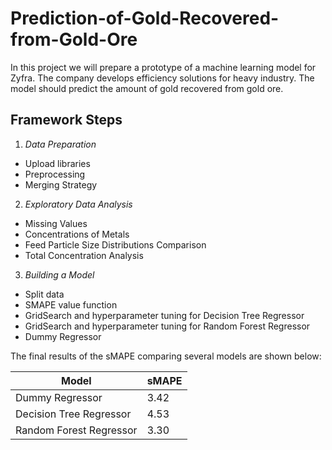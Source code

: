 # Prediction-of-Gold-Recovered-from-Gold-Ore

In this project we will prepare a prototype of a machine learning model for Zyfra. 
The company develops efficiency solutions for heavy industry. 
The model should predict the amount of gold recovered from gold ore.

## Framework Steps
1. _Data Preparation_
  * Upload libraries
  * Preprocessing
  * Merging Strategy
2. _Exploratory Data Analysis_
  * Missing Values
  * Concentrations of Metals
  * Feed Particle Size Distributions Comparison
  * Total Concentration Analysis
3. _Building a Model_
  * Split data
  * SMAPE value function
  * GridSearch and hyperparameter tuning for Decision Tree Regressor
  * GridSearch and hyperparameter tuning for Random Forest Regressor
  * Dummy Regressor

The final results of the sMAPE comparing several models are shown below:


| Model                                     | sMAPE |
|-------------------------------------------|-------|
| Dummy Regressor                           | 3.42  |
| Decision Tree Regressor                   | 4.53  |
| Random Forest Regressor                   | 3.30  |
